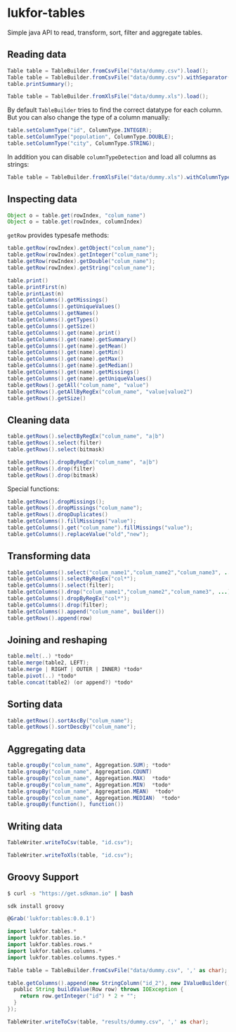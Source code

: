 # lukfor-tables


Simple java API to read, transform, sort, filter and aggregate tables.

## Reading data

```java
Table table = TableBuilder.fromCsvFile("data/dummy.csv").load();
Table table = TableBuilder.fromCsvFile("data/dummy.csv").withSeparator('\t').load();
table.printSummary();
```

```java
Table table = TableBuilder.fromXlsFile("data/dummy.xls").load();
```

By default `TableBuilder` tries to find the correct datatype for each column. But you can also change the type of a column manually:

```java
table.setColumnType("id", ColumnType.INTEGER);
table.setColumnType("population", ColumnType.DOUBLE);
table.setColumnType("city", ColumnType.STRING);
```

In addition you can disable `columnTypeDetection` and load all columns as strings:

```java
Table table = TableBuilder.fromXlsFile("data/dummy.xls").withColumnTypeDetection(false).load();
```

## Inspecting data

```java
Object o = table.get(rowIndex, "colum_name")
Object o = table.get(rowIndex, columnIndex)
```

`getRow` provides typesafe methods:
```java
table.getRow(rowIndex).getObject("colum_name");
table.getRow(rowIndex).getInteger("colum_name");
table.getRow(rowIndex).getDouble("colum_name");
table.getRow(rowIndex).getString("colum_name");
```

```java
table.print()
table.printFirst(n)
table.printLast(n)
table.getColumns().getMissings()
table.getColumns().getUniqueValues()
table.getColumns().getNames()
table.getColumns().getTypes()
table.getColumns().getSize()
table.getColumns().get(name).print()
table.getColumns().get(name).getSummary()
table.getColumns().get(name).getMean()
table.getColumns().get(name).getMin()
table.getColumns().get(name).getMax()
table.getColumns().get(name).getMedian()
table.getColumns().get(name).getMissings()
table.getColumns().get(name).getUniqueValues()
table.getRows().getAll("colum_name", "value")
table.getRows().getAllByRegEx("colum_name", "value|value2")
table.getRows().getSize()
```

## Cleaning data


```java
table.getRows().selectByRegEx("colum_name", "a|b")
table.getRows().select(filter)
table.getRows().select(bitmask)
```

```java
table.getRows().dropByRegEx("colum_name", "a|b")
table.getRows().drop(filter)
table.getRows().drop(bitmask)
```

Special functions:

```java
table.getRows().dropMissings();
table.getRows().dropMissings("colum_name");
table.getRows().dropDuplicates()
table.getColumns().fillMissings("value");
table.getColumns().get("colum_name").fillMissings("value");
table.getColumns().replaceValue("old","new");
```



## Transforming data

```java
table.getColumns().select("colum_name1","colum_name2","colum_name3", ...)
table.getColumns().selectByRegEx("col*");
table.getColumns().select(filter);
table.getColumns().drop("colum_name1","colum_name2","colum_name3", ...)
table.getColumns().dropByRegEx("col*");
table.getColumns().drop(filter);
table.getColumns().append("colum_name", builder())
table.getRows().append(row)
```

## Joining and reshaping

```java
table.melt(..) *todo*
table.merge(table2, LEFT);
table.merge | RIGHT | OUTER | INNER) *todo*
table.pivot(..) *todo*
table.concat(table2) (or append?) *todo*
```

## Sorting data

```java
table.getRows().sortAscBy("colum_name");
table.getRows().sortDescBy("colum_name");
```

## Aggregating data

```java
table.groupBy("colum_name", Aggregation.SUM); *todo*
table.groupBy("colum_name", Aggregation.COUNT)
table.groupBy("colum_name", Aggregation.MAX)  *todo*
table.groupBy("colum_name", Aggregation.MIN)  *todo*
table.groupBy("colum_name", Aggregation.MEAN)  *todo*
table.groupBy("colum_name", Aggregation.MEDIAN)  *todo*
table.groupBy(function(), function())
```

## Writing data

```java
TableWriter.writeToCsv(table, "id.csv");
```

```java
TableWriter.writeToXls(table, "id.csv");
```


## Groovy Support

```sh
$ curl -s "https://get.sdkman.io" | bash
```

```sh
sdk install groovy
```

```groovy
@Grab('lukfor:tables:0.0.1')

import lukfor.tables.*
import lukfor.tables.io.*
import lukfor.tables.rows.*
import lukfor.tables.columns.*
import lukfor.tables.columns.types.*

Table table = TableBuilder.fromCsvFile("data/dummy.csv", ',' as char);

table.getColumns().append(new StringColumn("id_2"), new IValueBuilder() {
  public String buildValue(Row row) throws IOException {
    return row.getInteger("id") * 2 + "";
  }
});

TableWriter.writeToCsv(table, "results/dummy.csv", ',' as char);
```
